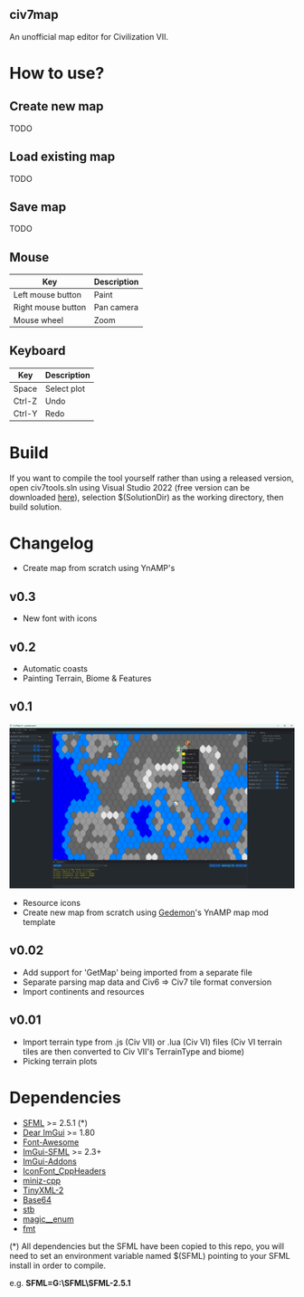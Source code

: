 civ7map
-----

An unofficial map editor for Civilization VII.

# How to use?

## Create new map

TODO

## Load existing map

TODO

## Save map

TODO

## Mouse

| Key                | Description |
|--------------------|-------------|
| Left mouse button  | Paint       |
| Right mouse button | Pan camera  |
| Mouse wheel        | Zoom        |

## Keyboard

| Key                | Description |
|--------------------|-------------|
| Space              | Select plot |
| Ctrl-Z             | Undo        |
| Ctrl-Y             | Redo        |

# Build
If you want to compile the tool yourself rather than using a released version, open civ7tools.sln using Visual Studio 2022 (free version can be downloaded [here](https://visualstudio.microsoft.com/downloads/)), selection $(SolutionDir) as the working directory, then build solution.

# Changelog

- Create map from scratch using YnAMP's

## v0.3

- New font with icons

## v0.2

- Automatic coasts
- Painting Terrain, Biome & Features

## v0.1

![Screenshot](doc/img/v0.1.png)

- Resource icons
- Create new map from scratch using [Gedemon](https://github.com/Gedemon)'s YnAMP map mod template 

## v0.02

- Add support for 'GetMap' being imported from a separate file
- Separate parsing map data and Civ6 => Civ7 tile format conversion
- Import continents and resources

## v0.01

- Import terrain type from .js (Civ VII) or .lua (Civ VI) files (Civ VI terrain tiles are then converted to Civ VII's TerrainType and biome)
- Picking terrain plots

# Dependencies


* [SFML](https://github.com/SFML/SFML) >= 2.5.1 (*)
* [Dear ImGui](https://github.com/ocornut/imgui) >= 1.80
* [Font-Awesome]( https://github.com/FortAwesome/Font-Awesome/tree/6.x)
* [ImGui-SFML](https://github.com/eliasdaler/imgui-sfml) >= 2.3+
* [ImGui-Addons](https://github.com/wflohry/imgui-addons)
* [IconFont_CppHeaders](https://github.com/juliettef/IconFontCppHeaders)
* [miniz-cpp](https://github.com/tfussell/miniz-cpp)
* [TinyXML-2](https://github.com/leethomason/tinyxml2)
* [Base64](https://github.com/terrakuh/base64)
* [stb](https://github.com/nothings/stb)
* [magic__enum](https://github.com/Neargye/magic_enum)
* [fmt](https://github.com/fmtlib/fmt/)

(*) All dependencies but the SFML have been copied to this repo, you will need to set an environment variable named $(SFML) pointing to your SFML install in order to compile.

e.g. **SFML=G:\SFML\SFML-2.5.1**
